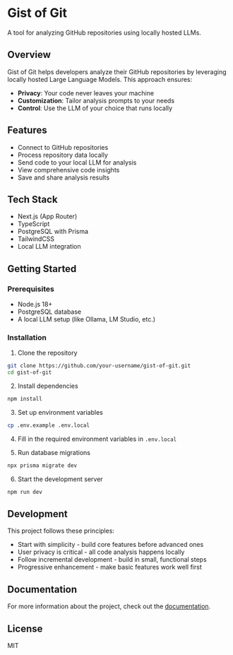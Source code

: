 # Gist of Git

A tool for analyzing GitHub repositories using locally hosted LLMs.

## Overview

Gist of Git helps developers analyze their GitHub repositories by leveraging locally hosted Large Language Models. This approach ensures:

- **Privacy**: Your code never leaves your machine
- **Customization**: Tailor analysis prompts to your needs
- **Control**: Use the LLM of your choice that runs locally

## Features

- Connect to GitHub repositories
- Process repository data locally
- Send code to your local LLM for analysis
- View comprehensive code insights
- Save and share analysis results

## Tech Stack

- Next.js (App Router)
- TypeScript
- PostgreSQL with Prisma
- TailwindCSS
- Local LLM integration

## Getting Started

### Prerequisites

- Node.js 18+
- PostgreSQL database
- A local LLM setup (like Ollama, LM Studio, etc.)

### Installation

1. Clone the repository

```bash
git clone https://github.com/your-username/gist-of-git.git
cd gist-of-git
```

2. Install dependencies

```bash
npm install
```

3. Set up environment variables

```bash
cp .env.example .env.local
```

4. Fill in the required environment variables in `.env.local`

5. Run database migrations

```bash
npx prisma migrate dev
```

6. Start the development server

```bash
npm run dev
```

## Development

This project follows these principles:

- Start with simplicity - build core features before advanced ones
- User privacy is critical - all code analysis happens locally
- Follow incremental development - build in small, functional steps
- Progressive enhancement - make basic features work well first

## Documentation

For more information about the project, check out the [documentation](./docs/README.md).

## License

MIT
